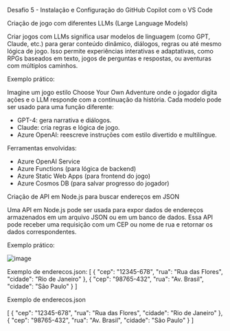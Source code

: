 Desafio 5 - Instalação e Configuração do GitHub Copilot com o VS Code

Criação de jogo com diferentes LLMs (Large Language Models)

Criar jogos com LLMs significa usar modelos de linguagem (como GPT, Claude, etc.) para gerar conteúdo dinâmico, diálogos, regras ou até mesmo lógica de jogo. Isso permite experiências interativas e adaptativas, como RPGs baseados em texto, jogos de perguntas e respostas, ou aventuras com múltiplos caminhos.

Exemplo prático:

Imagine um jogo estilo Choose Your Own Adventure onde o jogador digita ações e o LLM responde com a continuação da história. Cada modelo pode ser usado para uma função diferente:

- GPT-4: gera narrativa e diálogos.
- Claude: cria regras e lógica de jogo.
- Azure OpenAI: reescreve instruções com estilo divertido e multilíngue.

Ferramentas envolvidas:

- Azure OpenAI Service
- Azure Functions (para lógica de backend)
- Azure Static Web Apps (para frontend do jogo)
- Azure Cosmos DB (para salvar progresso do jogador)

Criação de API em Node.js para buscar endereços em JSON

Uma API em Node.js pode ser usada para expor dados de endereços armazenados em um arquivo JSON ou em um banco de dados. Essa API pode receber uma requisição com um CEP ou nome de rua e retornar os dados correspondentes.

Exemplo prático:

![image](https://github.com/user-attachments/assets/58b503fd-1312-48aa-b776-928e6961aae5)

Exemplo de enderecos.json:
[
  { "cep": "12345-678", "rua": "Rua das Flores", "cidade": "Rio de Janeiro" },
  { "cep": "98765-432", "rua": "Av. Brasil", "cidade": "São Paulo" }
]

Exemplo de enderecos.json

[
  { "cep": "12345-678", "rua": "Rua das Flores", "cidade": "Rio de Janeiro" },
  { "cep": "98765-432", "rua": "Av. Brasil", "cidade": "São Paulo" }
]
